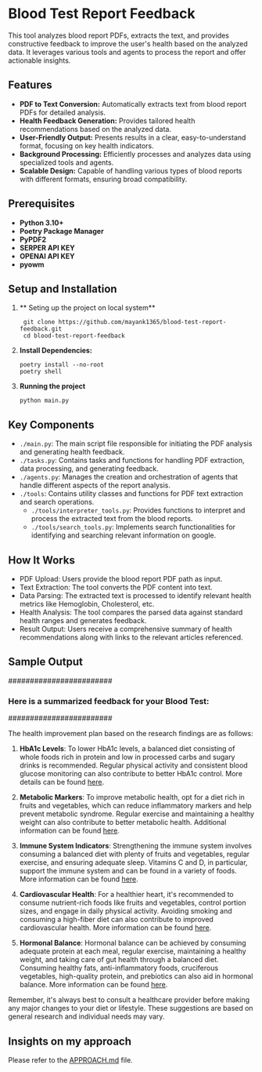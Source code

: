 # Blood Test Report Feedback

This tool analyzes blood report PDFs, extracts the text, and provides constructive feedback to improve the user's health based on the analyzed data. It leverages various tools and agents to process the report and offer actionable insights.

## Features
- **PDF to Text Conversion:** Automatically extracts text from blood report PDFs for detailed analysis.
- **Health Feedback Generation:** Provides tailored health recommendations based on the analyzed data.
- **User-Friendly Output:** Presents results in a clear, easy-to-understand format, focusing on key health indicators.
- **Background Processing:** Efficiently processes and analyzes data using specialized tools and agents.
- **Scalable Design:** Capable of handling various types of blood reports with different formats, ensuring broad compatibility.

## Prerequisites
- **Python 3.10+**
- **Poetry Package Manager**
- **PyPDF2**
- **SERPER API KEY**
- **OPENAI API KEY**
- **pyowm**
  

## Setup and Installation
1. ** Seting up the project on local system**
   ```
    git clone https://github.com/mayank1365/blood-test-report-feedback.git
    cd blood-test-report-feedback
   ```   
3. **Install Dependencies:**
   ```
   poetry install --no-root
   poetry shell
   ```
4. **Running the project**
   ```
   python main.py
   ```
   
## Key Components 
  - ```./main.py```: The main script file responsible for initiating the PDF analysis and generating health feedback.
  - ```./tasks.py```: Contains tasks and functions for handling PDF extraction, data processing, and generating feedback.
  - ```./agents.py```: Manages the creation and orchestration of agents that handle different aspects of the report analysis.
  - ```./tools```: Contains utility classes and functions for PDF text extraction and search operations.
    - ```./tools/interpreter_tools.py```: Provides functions to interpret and process the extracted text from the blood reports.
    - ```./tools/search_tools.py```: Implements search functionalities for identifying and searching relevant information on google.
      
## How It Works
- PDF Upload: Users provide the blood report PDF path as input.
- Text Extraction: The tool converts the PDF content into text.
- Data Parsing: The extracted text is processed to identify relevant health metrics like Hemoglobin, Cholesterol, etc.
- Health Analysis: The tool compares the parsed data against standard health ranges and generates feedback.
- Result Output: Users receive a comprehensive summary of health recommendations along with links to the relevant articles referenced.

## Sample Output

########################
### Here is a summarized feedback for your Blood Test:
########################

The health improvement plan based on the research findings are as follows:

1. **HbA1c Levels**: To lower HbA1c levels, a balanced diet consisting of whole foods rich in protein and low in processed carbs and sugary drinks is recommended. Regular physical activity and consistent blood glucose monitoring can also contribute to better HbA1c control. More details can be found [here](https://www.everlywell.com/blog/hba1c/how-to-lower-hba1c/).

2. **Metabolic Markers**: To improve metabolic health, opt for a diet rich in fruits and vegetables, which can reduce inflammatory markers and help prevent metabolic syndrome. Regular exercise and maintaining a healthy weight can also contribute to better metabolic health. Additional information can be found [here](https://www.levels.com/blog/the-ultimate-guide-to-metabolic-health).

3. **Immune System Indicators**: Strengthening the immune system involves consuming a balanced diet with plenty of fruits and vegetables, regular exercise, and ensuring adequate sleep. Vitamins C and D, in particular, support the immune system and can be found in a variety of foods. More information can be found [here](https://www.webmd.com/diet/ss/slideshow-strengthen-immunity).

4. **Cardiovascular Health**: For a healthier heart, it's recommended to consume nutrient-rich foods like fruits and vegetables, control portion sizes, and engage in daily physical activity. Avoiding smoking and consuming a high-fiber diet can also contribute to improved cardiovascular health. More information can be found [here](https://www.mayoclinic.org/diseases-conditions/heart-disease/in-depth/heart-disease-prevention/art-20046502).

5. **Hormonal Balance**: Hormonal balance can be achieved by consuming adequate protein at each meal, regular exercise, maintaining a healthy weight, and taking care of gut health through a balanced diet. Consuming healthy fats, anti-inflammatory foods, cruciferous vegetables, high-quality protein, and prebiotics can also aid in hormonal balance. More information can be found [here](https://www.healthline.com/nutrition/balance-hormones).

Remember, it's always best to consult a healthcare provider before making any major changes to your diet or lifestyle. These suggestions are based on general research and individual needs may vary.


## Insights on my approach 
Please refer to the [APPROACH.md](APPROACH.md) file.
